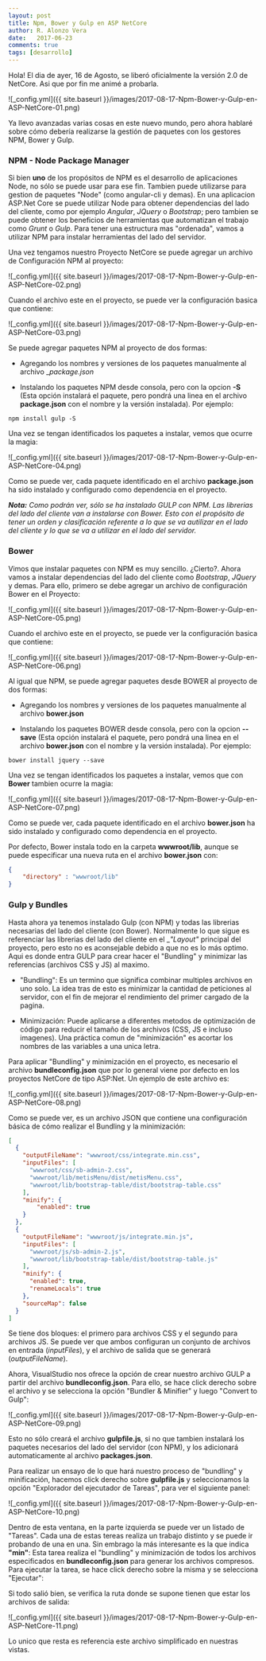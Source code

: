 ```yaml
---
layout: post
title: Npm, Bower y Gulp en ASP NetCore
author: R. Alonzo Vera
date:   2017-06-23
comments: true
tags: [desarrollo]
---
```


Hola! El dia de ayer, 16 de Agosto, se liberó oficialmente la versión 2.0 de NetCore. Asi que por fin me animé a probarla.

![_config.yml]({{ site.baseurl }}/images/2017-08-17-Npm-Bower-y-Gulp-en-ASP-NetCore-01.png)

Ya llevo avanzadas varias cosas en este nuevo mundo, pero ahora hablaré sobre cómo debería realizarse la gestión de paquetes con los gestores NPM, Bower y Gulp.

### NPM - Node Package Manager
Si bien __uno__  de los propósitos de NPM es el desarrollo de aplicaciones Node, no sólo se puede usar para ese fin. Tambien puede utilizarse para gestion de paquetes "Node" (como angular-cli y demas).
En una aplicacion ASP.Net Core se puede utilizar Node para obtener dependencias del lado del cliente, como por ejemplo _Angular_, _JQuery_ o _Bootstrap_; pero tambien se puede obtener los beneficios de herramientas que automatizan el trabajo como _Grunt_ o _Gulp_.
Para tener una estructura mas "ordenada", vamos a utilizar NPM para instalar herramientas del lado del servidor.

Una vez tengamos nuestro Proyecto NetCore se puede agregar un archivo de Configuración NPM al proyecto:

![_config.yml]({{ site.baseurl }}/images/2017-08-17-Npm-Bower-y-Gulp-en-ASP-NetCore-02.png)

Cuando el archivo este en el proyecto, se puede ver la configuración basica que contiene:

![_config.yml]({{ site.baseurl }}/images/2017-08-17-Npm-Bower-y-Gulp-en-ASP-NetCore-03.png)

Se puede agregar paquetes NPM al proyecto de dos formas:
 
 * Agregando los nombres y versiones de los paquetes manualmente al archivo __package.json_

 * Instalando los paquetes NPM desde consola, pero con la opcion __-S__ (Esta opción instalará el paquete, pero pondrá una linea en el archivo __package.json__ con el nombre y la versión instalada). Por ejemplo:
~~~terminal
npm install gulp -S
~~~

Una vez se tengan identificados los paquetes a instalar, vemos que ocurre la magia:

![_config.yml]({{ site.baseurl }}/images/2017-08-17-Npm-Bower-y-Gulp-en-ASP-NetCore-04.png)

Como se puede ver, cada paquete identificado en el archivo __package.json__ ha sido instalado y configurado como dependencia en el proyecto.

___Nota:___ _Como podrán ver, sólo se ha instalado GULP con NPM. Las librerias del lado del cliente van a instalarse con Bower. Esto con el propósito de tener un orden y clasificación referente a lo que se va autilizar en el lado del cliente y lo que se va a utilizar en el lado del servidor._


### Bower

Vimos que instalar paquetes con NPM es muy sencillo. ¿Cierto?.
Ahora vamos a instalar dependencias del lado del cliente como _Bootstrap_, _JQuery_ y demas. Para ello, primero se debe agregar un archivo de configuración Bower en el Proyecto:

![_config.yml]({{ site.baseurl }}/images/2017-08-17-Npm-Bower-y-Gulp-en-ASP-NetCore-05.png)

Cuando el archivo este en el proyecto, se puede ver la configuración basica que contiene:

![_config.yml]({{ site.baseurl }}/images/2017-08-17-Npm-Bower-y-Gulp-en-ASP-NetCore-06.png)

Al igual que NPM, se puede agregar paquetes desde BOWER al proyecto de dos formas:

 * Agregando los nombres y versiones de los paquetes manualmente al archivo __bower.json__

 * Instalando los paquetes BOWER desde consola, pero con la opcion __--save__ (Esta opción instalará el paquete, pero pondrá una linea en el archivo __bower.json__ con el nombre y la versión instalada). Por ejemplo:
~~~terminal
bower install jquery --save
~~~

Una vez se tengan identificados los paquetes a instalar, vemos que con __Bower__ tambien ocurre la magia:

![_config.yml]({{ site.baseurl }}/images/2017-08-17-Npm-Bower-y-Gulp-en-ASP-NetCore-07.png)

Como se puede ver, cada paquete identificado en el archivo __bower.json__ ha sido instalado y configurado como dependencia en el proyecto.

Por defecto, Bower instala todo en la carpeta __wwwroot/lib__, aunque se puede especificar una nueva ruta en el archivo __bower.json__ con:

~~~json
{
    "directory" : "wwwroot/lib"
}
~~~

### Gulp y Bundles

Hasta ahora ya tenemos instalado Gulp (con NPM) y todas las librerias necesarias del lado del cliente (con Bower). 
Normalmente lo que sigue es referenciar las librerias del lado del cliente en el __"_Layout"__ principal del proyecto, pero esto no es aconsejable debido a que no es lo más optimo. Aqui es donde entra GULP para crear hacer el "Bundling" y minimizar las referencias (archivos CSS y JS) al maximo.

 * "Bundling": Es un termino que significa combinar multiples archivos en uno solo. La idea tras de esto es minimizar la cantidad de peticiones al servidor, con el fin de mejorar el rendimiento del primer cargado de la pagina.

 * Minimización: Puede aplicarse a diferentes metodos de optimización de código para reducir el tamaño de los archivos (CSS, JS e incluso imagenes). Una práctica comun de "minimización" es acortar los nombres de las variables a una unica letra.  

Para aplicar "Bundling" y minimización en el proyecto, es necesario el archivo __bundleconfig.json__ que por lo general viene por defecto en los proyectos NetCore de tipo ASP:Net. Un ejemplo de este archivo es:

![_config.yml]({{ site.baseurl }}/images/2017-08-17-Npm-Bower-y-Gulp-en-ASP-NetCore-08.png)

Como se puede ver, es un archivo JSON que contiene una configuración básica de cómo realizar el Bundling y la minimización:

~~~json
[
  {
    "outputFileName": "wwwroot/css/integrate.min.css",
    "inputFiles": [
      "wwwroot/css/sb-admin-2.css",
      "wwwroot/lib/metisMenu/dist/metisMenu.css",
      "wwwroot/lib/bootstrap-table/dist/bootstrap-table.css"
    ],
    "minify": {
        "enabled": true
    }
  },
  {
    "outputFileName": "wwwroot/js/integrate.min.js",
    "inputFiles": [
      "wwwroot/js/sb-admin-2.js",
      "wwwroot/lib/bootstrap-table/dist/bootstrap-table.js"
    ],
    "minify": {
      "enabled": true,
      "renameLocals": true
    },
    "sourceMap": false
  }
]
~~~

Se tiene dos bloques: el primero para archivos CSS y el segundo para archivos JS.
Se puede ver que ambos configuran un conjunto de archivos en entrada (_inputFiles_), y el archivo de salida que se generará (_outputFileName_).

Ahora, VisualStudio nos ofrece la opción de crear nuestro archivo GULP a partir del archivo __bundleconfig.json__. Para ello, se hace click derecho sobre el archivo y se selecciona la opción "Bundler & Minifier" y luego "Convert to Gulp":

![_config.yml]({{ site.baseurl }}/images/2017-08-17-Npm-Bower-y-Gulp-en-ASP-NetCore-09.png)

Esto no sólo creará el archivo __gulpfile.js__, si no que tambien instalará los paquetes necesarios del lado del servidor (con NPM), y los adicionará automaticamente al archivo __packages.json__.

Para realizar un ensayo de lo que hará nuestro proceso de "bundling" y minificación, hacemos click derecho sobre __gulpfile.js__ y seleccionamos la opción "Explorador del ejecutador de Tareas", para ver el siguiente panel:

![_config.yml]({{ site.baseurl }}/images/2017-08-17-Npm-Bower-y-Gulp-en-ASP-NetCore-10.png)

Dentro de esta ventana, en la parte izquierda se puede ver un listado de "Tareas". Cada una de estas tereas realiza un trabajo distinto y se puede ir probando de una en una. Sin embrago la más interesante es la que indica __"min"__: Esta tarea realiza el "bundling" y minimización de todos los archivos especificados en  __bundleconfig.json__ para generar los archivos compresos. Para ejecutar la tarea, se hace click derecho sobre la misma y se selecciona "Ejecutar":

Si todo salió bien, se verifica la ruta donde se supone tienen que estar los archivos de salida:

![_config.yml]({{ site.baseurl }}/images/2017-08-17-Npm-Bower-y-Gulp-en-ASP-NetCore-11.png)

Lo unico que resta es referencia este archivo simplificado en nuestras vistas.
